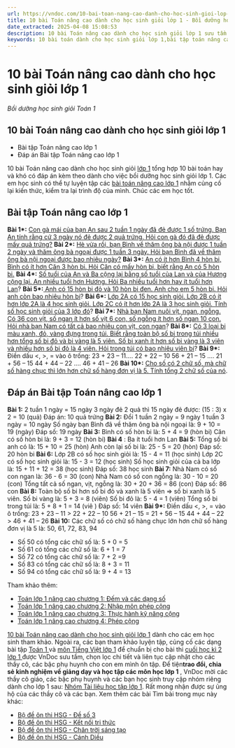 ```yaml
---
url: https://vndoc.com/10-bai-toan-nang-cao-danh-cho-hoc-sinh-gioi-lop-1-95798
title: 10 bài Toán nâng cao dành cho học sinh giỏi lớp 1 - Bồi dưỡng học sinh giỏi Toán 1 - VnDoc.com
date_extracted: 2025-04-08 15:08:53
description: 10 bài Toán nâng cao dành cho học sinh giỏi lớp 1 sưu tầm một số bài toán hay và khó cho các em học sinh khá giỏi lớp 1 tham khảo, luyện tập. Các bạn học sinh lớp 1 có thể tải các bài toán nâng cao này về máy và làm bài, luyện thi học sinh giỏi để có được thành tích cao nhất.
keywords: 10 bài toán dành cho học sinh giỏi lớp 1,bài tập toán nâng cao lớp 1,bài tập toán lớp 1,bài tập ôn luyện học sinh giỏi lớp 1 môn toán,bồi dưỡng học sinh giỏi lớp 1 môn toán,tài liệu bồi dưỡng học sinh giỏi lớp 1,Đề thi học kì 1 lớp 1,Đề thi học kì 2 lớp 1
---
```


# 10 bài Toán nâng cao dành cho học sinh giỏi lớp 1
 _Bồi dưỡng học sinh giỏi Toán 1_
## 10 bài Toán nâng cao dành cho học sinh giỏi lớp 1
  * Bài tập Toán nâng cao lớp 1
  * Đáp án Bài tập Toán nâng cao lớp 1

10 bài Toán nâng cao dành cho học sinh giỏi [lớp 1](<https://vndoc.com/tai-lieu-hoc-tap-lop1>) tổng hợp 10 bài toán hay và khó có đáp án kèm theo dành cho việc bồi dưỡng học sinh giỏi lớp 1. Các em học sinh có thể tự luyện tập các [bài toán nâng cao lớp 1](<https://vndoc.com/toan-lop1>) nhằm củng cố lại kiến thức, kiểm tra lại trình độ của mình. Chúc các em học tốt.
## **Bài tập Toán nâng cao lớp 1**
**Bài 1\*:** [Con gà mái của bạn An sau 2 tuần 1 ngày đã đẻ được 1 số trứng. Bạn An tính rằng cứ 3 ngày nó đẻ được 2 quả trứng. Hỏi con gà đó đã đẻ được mấy quả trứng?](<https://vndoc.com/con-ga-mai-cua-ban-an-sau-2-tuan-1-ngay-da-de-duoc-1-so-trung-265921>)
**Bài 2\*:** [Hè vừa rồi, bạn Bình về thăm ông bà nội được 1 tuần 2 ngày và thăm ông bà ngoại được 1 tuần 3 ngày. Hỏi bạn Bình đã về thăm ông bà nội ngoại được bao nhiêu ngày?](<https://vndoc.com/he-vua-roi-ban-binh-ve-tham-ong-ba-noi-duoc-1-tuan-2-ngay-va-tham-ong-ba-ngoai-duoc-1-tuan-3-ngay-265926>)
**Bài 3\*:** [An có ít hơn Bình 4 hòn bi, Bình có ít hơn Căn 3 hòn bi. Hỏi Căn có mấy hòn bi, biết rằng An có 5 hòn bi.](<https://vndoc.com/an-co-it-hon-binh-4-hon-bi-binh-co-it-hon-can-3-hon-bi-hoi-can-co-may-hon-bi-biet-rang-an-co-5-hon-bi-265928>)
**Bài 4\*:** [Số tuổi của An và Ba cộng lại bằng số tuổi của Lan và của Hương cộng lại. An nhiều tuổi hơn Hương. Hỏi Ba nhiều tuổi hơn hay ít tuổi hơn Lan](<https://vndoc.com/so-tuoi-cua-an-va-ba-cong-lai-bang-so-tuoi-cua-lan-va-cua-huong-cong-lai-265930>)?
**Bài 5\*:**[ Anh có 15 hòn bi đỏ và 10 hòn bi đen. Anh cho em 5 hòn bi. Hỏi anh còn bao nhiêu hòn bi](<https://vndoc.com/anh-co-15-hon-bi-do-va-10-hon-bi-den-anh-cho-em-5-hon-bi-hoi-anh-con-bao-nhieu-hon-bi-265932>)?
**Bài 6\*:** [Lớp 2A có 15 học sinh giỏi. Lớp 2B có ít hơn lớp 2A là 4 học sinh giỏi. Lớp 2C có ít hơn lớp 2A là 3 học sinh giỏi. Tính số học sinh giỏi của 3 lớp đó](<https://vndoc.com/lop-2a-co-15-hoc-sinh-gioi-lop-2b-co-it-hon-lop-2a-la-4-hoc-sinh-gioi-266591>)?
**Bài 7\*:** [Nhà bạn Nam nuôi vịt, ngan, ngỗng. Có 36 con vịt, số ngan ít hơn số vịt 6 con, số ngỗng ít hơn số ngan 10 con. Hỏi nhà bạn Nam có tất cả bao nhiêu con vịt, con ngan](<https://vndoc.com/nha-ban-nam-nuoi-vit-ngan-ngong-co-36-con-vit-so-ngan-it-hon-so-vit-6-con-so-ngong-it-hon-so-ngan-10-con-266593>)?
**Bài 8\*:** [Có 3 loại bi màu xanh, đỏ, vàng đựng trong túi. Biết rằng toàn bộ số bi trong túi nhiều hơn tổng số bi đỏ và bi vàng là 5 viên. Số bi xanh ít hơn số bi vàng là 3 viên và nhiều hơn số bi đỏ là 4 viên. Hỏi trong túi có bao nhiêu viên bi](<https://vndoc.com/co-3-loai-bi-mau-xanh-do-vang-dung-trong-tui-biet-rang-toan-bo-so-bi-trong-tui-nhieu-hon-tong-so-bi-do-266595>)?
**Bài 9\*:** Điền dấu <, >, = vào ô trống:
23 + 23 – 11.... 22 + 22 – 10
56 + 21 – 15 .... 21 + 56 – 15
44 + 44 – 22 .... 46 + 41 – 26
**Bài 10\*:** [Cho số có 2 chữ số, mà chữ số hàng chục thì lớn hơn chữ số hàng đơn vị là 5. Tính tổng 2 chữ số của nó](<https://vndoc.com/cho-so-co-2-chu-so-ma-chu-so-hang-chuc-thi-lon-hon-chu-so-hang-don-vi-la-5-tinh-tong-2-chu-so-cua-no-266596>).
## **Đáp án Bài tập Toán nâng cao lớp 1**
**Bài 1:**
2 tuần 1 ngày = 15 ngày
3 ngày đẻ 2 quả thì 15 ngày đẻ được:
\(15 : 3\) x 2 = 10 \(quả\)
Đáp án: 10 quả trứng
**Bài 2:**
Đổi 1 tuần 2 ngày = 9 ngày
1 tuần 3 ngày = 10 ngày
Số ngày bạn Bình đã về thăm ông bà nội ngoại là:
9 + 10 = 19 \(ngày\)
Đáp số: 19 ngày
**Bài 3:**
Bình có số hòn bi là:
5 + 4 = 9 \(hòn bi\)
Căn có số hòn bi là:
9 + 3 = 12 \(hòn bi\)
**Bài 4** : Ba ít tuổi hơn Lan
**Bài 5:**
Tổng số bi anh có là:
15 + 10 = 25 \(hòn\)
Anh còn lại số bi là:
25 - 5 = 20 \(hòn\)
Đáp số: 20 hòn bi
**Bài 6:**
Lớp 2B có số học sinh giỏi là:
15 - 4 = 11 \(học sinh\)
Lớp 2C có số học sinh giỏi là:
15 - 3 = 12 \(học sinh\)
Số học sinh giỏi của cả ba lớp là:
15 + 11 + 12 = 38 \(học sinh\)
Đáp số: 38 học sinh
**Bài 7:**
Nhà Nam có số con ngan là:
36 - 6 = 30 \(con\)
Nhà Nam có số con ngỗng là:
30 - 10 = 20 \(con\)
Tổng tất cả số ngan, vịt, ngỗng là:
30 + 20 + 36 = 86 \(con\)
Đáp số: 86 con
**Bài 8:**
Toàn bộ số bi hơn số bi đỏ và xanh là 5 viên => số bi xanh là 5 viên.
Số bi vàng là: 5 + 3 = 8 \(viên\)
Số bi đỏ là: 5 - 4 = 1 \(viên\)
Tổng số bi trong túi là:
5 + 8 + 1 = 14 \(viê \)
Đáp số: 14 viên
**Bài 9\*:** Điền dấu <, >, = vào ô trống:
23 + 23 – 11 > 22 + 22 – 10
56 + 21 – 15 = 21 + 56 – 15
44 + 44 – 22 > 46 + 41 – 26
**Bài 10:**
Các chữ số có chữ số hàng chục lớn hơn chữ số hàng đơn vị là 5 là: 50, 61, 72, 83, 94
  * Số 50 có tổng các chữ số là: 5 + 0 = 5
  * Số 61 có tổng các chữ số là: 6 + 1 = 7
  * Số 72 có tổng các chữ số là: 7 + 2 =9
  * Số 83 có tổng các chữ số là: 8 + 3 = 11
  * Số 94 có tổng các chữ số là: 9 + 4 = 13

Tham khảo thêm:
  * [Toán lớp 1 nâng cao chương 1: Đếm và các dạng số](<https://vndoc.com/toan-lop-1-nang-cao-chuong-1-dem-va-cac-dang-so-134290>)
  * [Toán lớp 1 nâng cao chương 2: Nhập môn phép cộng](<https://vndoc.com/toan-lop-1-nang-cao-chuong-2-nhap-mon-phep-cong-134294> "Toán lớp 1 nâng cao chương 2: Nhập môn phép cộng")
  * [Toán lớp 1 nâng cao chương 3: Thực hành kỹ năng cộng](<https://vndoc.com/toan-lop-1-nang-cao-chuong-3-thuc-hanh-ky-nang-cong-134299> "Toán lớp 1 nâng cao chương 3: Thực hành kỹ năng cộng")
  * [Toán lớp 1 nâng cao chương 4: Phép cộng](<https://vndoc.com/toan-lop-1-nang-cao-chuong-4-phep-cong-134320> "Toán lớp 1 nâng cao chương 4: Phép cộng")

[10 bài Toán nâng cao dành cho học sinh giỏi lớp 1](<https://vndoc.com/10-bai-toan-nang-cao-danh-cho-hoc-sinh-gioi-lop-1-95798>) dành cho các em học sinh tham khảo. Ngoài ra, các bạn tham khảo luyện tập, củng cố các dạng bài tập [Toán 1 ](<https://vndoc.com/toan-lop1>)và [môn Tiếng Việt lớp 1](<https://vndoc.com/hoc-van-lop1>) để chuẩn bị cho bài thi [cuối học kì 2 lớp 1 ](<https://vndoc.com/de-thi-hoc-ki-2-lop1>)được VnDoc sưu tầm, chọn lọc chi tiết và liên tục cập nhật cho các thầy cô, các bậc phụ huynh cho con em mình ôn tập.
Để tiện**trao đổi, chia sẻ kinh nghiệm về giảng dạy và học tập các môn học lớp 1** , VnDoc mời các thầy cô giáo, các bậc phụ huynh và các bạn học sinh truy cập nhóm riêng dành cho lớp 1 sau: [Nhóm Tài liệu học tập lớp 1](</goto?u=aHR0cHM6Ly93d3cuZmFjZWJvb2suY29tL2dyb3Vwcy8yNTgxMjkxNzA4NjI3MjQ2Lw%3D%3D>). Rất mong nhận được sự ủng hộ của các thầy cô và các bạn.
Xem thêm các bài Tìm bài trong mục này khác:
  * [Bộ đề ôn thi HSG - Đề số 3](</20-de-on-luyen-hoc-sinh-gioi-mon-toan-lop-1-125089>)
  * [Bộ đề ôn thi HSG - Kết nối tri thức](</bo-de-thi-hoc-sinh-gioi-toan-lop-1-de-so-1-156108>)
  * [Bộ đề ôn thi HSG - Chân trời sáng tạo](</bo-de-thi-hoc-sinh-gioi-toan-lop-1-de-so-2-156113>)
  * [Bộ đề ôn thi HSG - Cánh Diều](</bo-de-thi-hoc-sinh-gioi-toan-lop-1-de-so-3-156120>)

